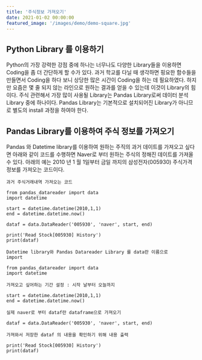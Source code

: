 ```yaml
---
title: '주식정보 가져오기'
date: 2021-01-02 00:00:00
featured_image: '/images/demo/demo-square.jpg'
---
```


## Python Library 를 이용하기 
Python의 가장 강력한 강점 중에 하나는 너무나도 다양한 Library들을 이용하면 Coding을 좀 더 간단하게 할 수가 있다. 
과거 학교를 다닐 때 생각하면 핑요한 함수들을 만들면서 Coding을 하다 보니 상당한 많은 시간이 Coding을 하는 데 필요하였다. 
하지만 요즘은 몇 줄 되지 않는 라인으로 원하는 결과를 얻을 수 있는데 이것이 Library의 힘이다.
주식 관련해서 가장 많이 사용될 Library는 Pandas Library로써 데이터 분석 Library 중에 하나이다.
Pandas Library는 기본적으로 설치되어진 Library가 아니므로 별도의 install 과정을 하여야 한다.

## Pandas Library를 이용하여 주식 정보를 가져오기 
Pandas 와 Datetime library를 이용하여 원하는 주직의 과거 데이트를 가져오고 싶다면 아래와 같이 코드를 수행하면 
Naver로 부터 원하는 주식의 정해진 데이트를 가져올 수 있다.
아래의 예는 2010 년 1 월 1일부터 금일 까지의 삼성전자(005930) 주식가격 정보를 가져오는 코드이다.

<code>과거 주식거래내역 가져오는 코드</code>   
    
```
from pandas_datareader import data
import datetime

start = datetime.datetime(2010,1,1)
end = datetime.datetime.now()

dataf = data.DataReader('005930', 'naver', start, end)

print('Read Stock[005930] History')
print(dataf)
```
<code>Datetime library와 Pandas Datareader Library 를 data란 이름으로 import</code>   
    
```
from pandas_datareader import data
import datetime
```

<code>가져오고 싶어하는 기간 설정 : 시작 날부터 오늘까지</code>   
    
```
start = datetime.datetime(2010,1,1)
end = datetime.datetime.now()
```

<code>실제 naver로 부터 dataf란 dataframe으로 가져오기</code>   
    
```
dataf = data.DataReader('005930', 'naver', start, end)
```

<code>가져와서 저장한 dataf 의 내용을 확인하기 위해 내용 출력 </code>   
    
```
print('Read Stock[005930] History')
print(dataf)
```
